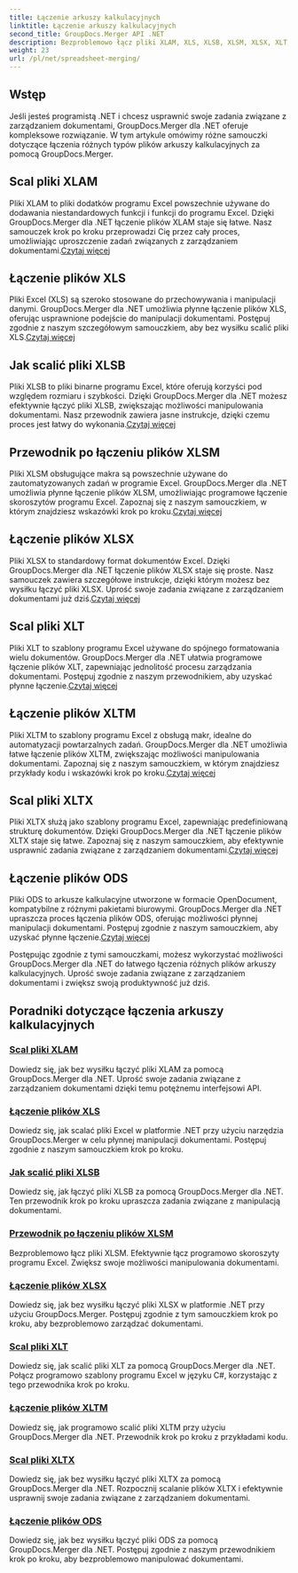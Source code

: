 ```yaml
---
title: Łączenie arkuszy kalkulacyjnych
linktitle: Łączenie arkuszy kalkulacyjnych
second_title: GroupDocs.Merger API .NET
description: Bezproblemowo łącz pliki XLAM, XLS, XLSB, XLSM, XLSX, XLT, XLTM, XLTX i ODS w .NET za pomocą GroupDocs.Merger. Uprość zadania związane z zarządzaniem dokumentami.
weight: 23
url: /pl/net/spreadsheet-merging/
---
```


## Wstęp

Jeśli jesteś programistą .NET i chcesz usprawnić swoje zadania związane z zarządzaniem dokumentami, GroupDocs.Merger dla .NET oferuje kompleksowe rozwiązanie. W tym artykule omówimy różne samouczki dotyczące łączenia różnych typów plików arkuszy kalkulacyjnych za pomocą GroupDocs.Merger.

## Scal pliki XLAM
 Pliki XLAM to pliki dodatków programu Excel powszechnie używane do dodawania niestandardowych funkcji i funkcji do programu Excel. Dzięki GroupDocs.Merger dla .NET łączenie plików XLAM staje się łatwe. Nasz samouczek krok po kroku przeprowadzi Cię przez cały proces, umożliwiając uproszczenie zadań związanych z zarządzaniem dokumentami.[Czytaj więcej](./merge-xlam-files/)

## Łączenie plików XLS
Pliki Excel (XLS) są szeroko stosowane do przechowywania i manipulacji danymi. GroupDocs.Merger dla .NET umożliwia płynne łączenie plików XLS, oferując usprawnione podejście do manipulacji dokumentami. Postępuj zgodnie z naszym szczegółowym samouczkiem, aby bez wysiłku scalić pliki XLS.[Czytaj więcej](./merging-xls-files/)

## Jak scalić pliki XLSB
 Pliki XLSB to pliki binarne programu Excel, które oferują korzyści pod względem rozmiaru i szybkości. Dzięki GroupDocs.Merger dla .NET możesz efektywnie łączyć pliki XLSB, zwiększając możliwości manipulowania dokumentami. Nasz przewodnik zawiera jasne instrukcje, dzięki czemu proces jest łatwy do wykonania.[Czytaj więcej](./how-to-merge-xlsb-files/)

## Przewodnik po łączeniu plików XLSM
 Pliki XLSM obsługujące makra są powszechnie używane do zautomatyzowanych zadań w programie Excel. GroupDocs.Merger dla .NET umożliwia płynne łączenie plików XLSM, umożliwiając programowe łączenie skoroszytów programu Excel. Zapoznaj się z naszym samouczkiem, w którym znajdziesz wskazówki krok po kroku.[Czytaj więcej](./guide-merging-xlsm-files/)

## Łączenie plików XLSX
Pliki XLSX to standardowy format dokumentów Excel. Dzięki GroupDocs.Merger dla .NET łączenie plików XLSX staje się proste. Nasz samouczek zawiera szczegółowe instrukcje, dzięki którym możesz bez wysiłku łączyć pliki XLSX. Uprość swoje zadania związane z zarządzaniem dokumentami już dziś.[Czytaj więcej](./merging-xlsx-files/)

## Scal pliki XLT
 Pliki XLT to szablony programu Excel używane do spójnego formatowania wielu dokumentów. GroupDocs.Merger dla .NET ułatwia programowe łączenie plików XLT, zapewniając jednolitość procesu zarządzania dokumentami. Postępuj zgodnie z naszym przewodnikiem, aby uzyskać płynne łączenie.[Czytaj więcej](./merge-xlt-files/)

## Łączenie plików XLTM
 Pliki XLTM to szablony programu Excel z obsługą makr, idealne do automatyzacji powtarzalnych zadań. GroupDocs.Merger dla .NET umożliwia łatwe łączenie plików XLTM, zwiększając możliwości manipulowania dokumentami. Zapoznaj się z naszym samouczkiem, w którym znajdziesz przykłady kodu i wskazówki krok po kroku.[Czytaj więcej](./merging-xltm-files/)

## Scal pliki XLTX
Pliki XLTX służą jako szablony programu Excel, zapewniając predefiniowaną strukturę dokumentów. Dzięki GroupDocs.Merger dla .NET łączenie plików XLTX staje się łatwe. Zapoznaj się z naszym samouczkiem, aby efektywnie usprawnić zadania związane z zarządzaniem dokumentami.[Czytaj więcej](./merge-xltx-files/)

## Łączenie plików ODS
 Pliki ODS to arkusze kalkulacyjne utworzone w formacie OpenDocument, kompatybilne z różnymi pakietami biurowymi. GroupDocs.Merger dla .NET upraszcza proces łączenia plików ODS, oferując możliwości płynnej manipulacji dokumentami. Postępuj zgodnie z naszym samouczkiem, aby uzyskać płynne łączenie.[Czytaj więcej](./merging-ods-files/)

Postępując zgodnie z tymi samouczkami, możesz wykorzystać możliwości GroupDocs.Merger dla .NET do łatwego łączenia różnych plików arkuszy kalkulacyjnych. Uprość swoje zadania związane z zarządzaniem dokumentami i zwiększ swoją produktywność już dziś.
## Poradniki dotyczące łączenia arkuszy kalkulacyjnych
### [Scal pliki XLAM](./merge-xlam-files/)
Dowiedz się, jak bez wysiłku łączyć pliki XLAM za pomocą GroupDocs.Merger dla .NET. Uprość swoje zadania związane z zarządzaniem dokumentami dzięki temu potężnemu interfejsowi API.
### [Łączenie plików XLS](./merging-xls-files/)
Dowiedz się, jak scalać pliki Excel w platformie .NET przy użyciu narzędzia GroupDocs.Merger w celu płynnej manipulacji dokumentami. Postępuj zgodnie z naszym samouczkiem krok po kroku.
### [Jak scalić pliki XLSB](./how-to-merge-xlsb-files/)
Dowiedz się, jak łączyć pliki XLSB za pomocą GroupDocs.Merger dla .NET. Ten przewodnik krok po kroku upraszcza zadania związane z manipulacją dokumentami.
### [Przewodnik po łączeniu plików XLSM](./guide-merging-xlsm-files/)
Bezproblemowo łącz pliki XLSM. Efektywnie łącz programowo skoroszyty programu Excel. Zwiększ swoje możliwości manipulowania dokumentami.
### [Łączenie plików XLSX](./merging-xlsx-files/)
Dowiedz się, jak bez wysiłku łączyć pliki XLSX w platformie .NET przy użyciu GroupDocs.Merger. Postępuj zgodnie z tym samouczkiem krok po kroku, aby bezproblemowo zarządzać dokumentami.
### [Scal pliki XLT](./merge-xlt-files/)
Dowiedz się, jak scalić pliki XLT za pomocą GroupDocs.Merger dla .NET. Połącz programowo szablony programu Excel w języku C#, korzystając z tego przewodnika krok po kroku.
### [Łączenie plików XLTM](./merging-xltm-files/)
Dowiedz się, jak programowo scalić pliki XLTM przy użyciu GroupDocs.Merger dla .NET. Przewodnik krok po kroku z przykładami kodu.
### [Scal pliki XLTX](./merge-xltx-files/)
Dowiedz się, jak bez wysiłku łączyć pliki XLTX za pomocą GroupDocs.Merger dla .NET. Rozpocznij scalanie plików XLTX i efektywnie usprawnij swoje zadania związane z zarządzaniem dokumentami.
### [Łączenie plików ODS](./merging-ods-files/)
Dowiedz się, jak bez wysiłku łączyć pliki ODS za pomocą GroupDocs.Merger dla .NET. Postępuj zgodnie z naszym przewodnikiem krok po kroku, aby bezproblemowo manipulować dokumentami.